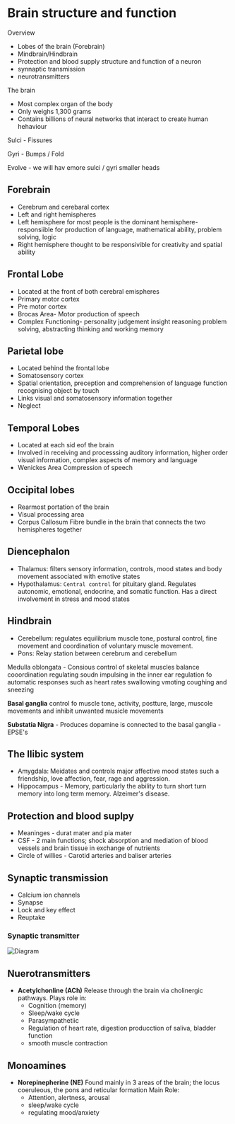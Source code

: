 # Brain structure and function

Overview 
- Lobes of the brain (Forebrain)
- Mindbrain/Hindbrain
- Protection and blood supply structure and function of a neuron
- synnaptic transmission 
- neurotransmitters  

The brain
- Most complex organ of the body
- Only weighs 1,300 grams
- Contains billions of neural networks that interact to create human hehaviour

Sulci - Fissures 

Gyri - Bumps / Fold


Evolve - we will hav emore sulci / gyri smaller heads

## Forebrain
- Cerebrum and cerebaral cortex
- Left and right hemispheres
- Left hemisphere for most people is the dominant hemisphere- responsiible for production of language, mathematical ability, problem solving, logic 
- Right hemisphere thought to be responsivible for creativity and spatial ability 

## Frontal Lobe 
- Located at the front of both cerebral emispheres
- Primary motor cortex
- Pre motor cortex
- Brocas Area- Motor production of speech
- Complex Functioning- personality judgement insight reasoning problem solving, abstracting thinking and working memory

## Parietal lobe
- Located behind the frontal lobe
- Somatosensory cortex
- Spatial orientation, preception and comprehension of language function recognising object by touch
- Links visual and somatosensory information together 
- Neglect

## Temporal Lobes
- Located at each sid eof the brain
- Involved in receiving and processsing auditory information, higher order visual information, complex aspects of memory and language
- Wenickes Area Compression of speech

## Occipital lobes
- Rearmost portation of the brain
- Visual processing area
- Corpus Callosum Fibre bundle in the brain that connects the two hemispheres together 


## Diencephalon
- Thalamus: filters sensory information, controls, mood states and body movement associated with emotive states
- Hypothalamus: `Central control` for pituitary gland. Regulates autonomic, emotional, endocrine, and somatic function. Has a direct involvement in stress and mood states

## Hindbrain
- Cerebellum: regulates equilibrium muscle tone, postural control, fine movement and coordination of voluntary muscle movement.
- Pons: Relay station between cerebrum and cerebellum


Medulla oblongata - Consious control of skeletal muscles balance cooordination regulating soudn impulsing in the inner ear regulation fo automatic responses such as heart rates swallowing vmoting coughing and sneezing

**Basal ganglia** control fo muscle tone, activity, postture, large, muscole movements and inhibit unwanted musicle movements

**Substatia Nigra** - Produces dopamine is connected to the basal ganglia - EPSE's

## The llibic system
- Amygdala: Meidates and controls major affective mood states such a friendship, love affection, fear, rage and aggression.
- Hippocampus - Memory, particularly the ability to turn short turn memory into long term memory. Alzeimer's disease.

## Protection and blood suplpy
- Meaninges - durat mater and pia mater 
- CSF - 2 main functions; shock absorption and mediation of blood vessels and brain tissue in exchange of nutrients
- Circle of willies - Carotid arteries and baliser arteries

## Synaptic transmission 
- Calcium ion channels
- Synapse 
- Lock and key effect
- Reuptake

### Synaptic transmitter
![Diagram](https://external-content.duckduckgo.com/iu/?u=https%3A%2F%2F1.bp.blogspot.com%2F--PtvzLhICYA%2FV1adKQvTKFI%2FAAAAAAAAb3M%2FS8dmlJlGBf4pNYOds_Z6Atg_RA44wJGuQCK4B%2Fs640%2Fsynaptic%252Btransmission.png&f=1&nofb=1)

## Nuerotransmitters

- **Acetylchonline (ACh)** Release through the brain via cholinergic pathways. Plays role in: 
  - Cognition (memory)
  - Sleep/wake cycle
  - Parasympathetiic
  - Regulation of heart rate, digestion producction of saliva, bladder function
  - smooth muscle contraction

## Monoamines 
- **Norepinepherine (NE)** Found mainly in 3 areas of the brain; the locus coeruleous, the pons and reticular formation Main Role:  
  - Attention, alertness, arousal
  - sleep/wake cycle
  - regulating mood/anxiety

